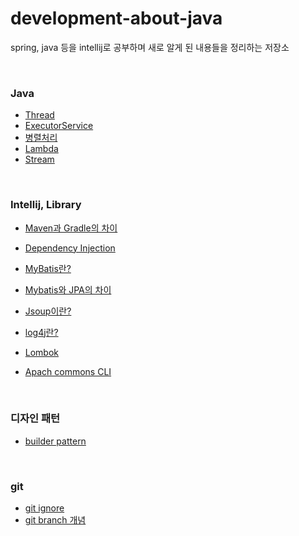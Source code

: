 # development-about-java

spring, java 등을 intellij로 공부하며 새로 알게 된 내용들을 정리하는 저장소

<br/>

### Java

* [Thread]()
* [ExecutorService]()
* [병렬처리]()
* [Lambda]()
* [Stream]()

<br/>

### Intellij, Library

* [Maven과 Gradle의 차이]()
* [Dependency Injection]()
* [MyBatis란?]()
* [Mybatis와 JPA의 차이]()
* [Jsoup이란?]()

* [log4j란?]()
* [Lombok]()
* [Apach commons CLI]()

<br/>

### 디자인 패턴

* [builder pattern]()

<br/>

### git

* [git ignore]()
* [git branch 개념]()

